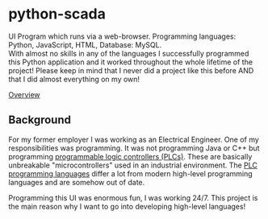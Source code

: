 # python-scada

UI Program which runs via a web-browser. Programming languages: Python, JavaScript, HTML, Database: MySQL.<br>
With almost no skills in any of the languages I successfully programmed this Python application and it worked throughout the whole lifetime of the project!
Please keep in mind that I never did a project like this before AND that I did almost everything on my own!

[Overview](files/architecture.pdf "Overview")

## Background

For my former employer I was working as an Electrical Engineer. One of my responsibilities was programming. It was not programming Java or C++ but programming [programmable logic controllers (PLCs)](https://en.wikipedia.org/wiki/Programmable_logic_controller). These are basically unbreakable "microcontrollers" used in an industrial environment. The [PLC programming languages](https://en.wikipedia.org/wiki/Programmable_logic_controller#Programming) differ a lot from modern high-level programming languages and are somehow out of date.

Programming this UI was enormous fun, I was working 24/7. This project is the main reason why I want to go into developing high-level languages!
